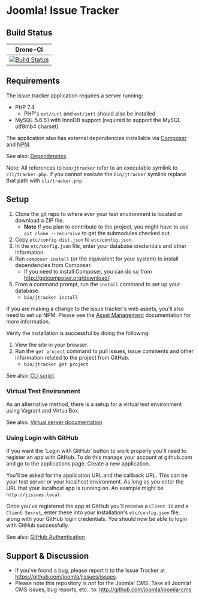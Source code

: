 Joomla! Issue Tracker
=====================

Build Status
---------------------
| Drone-CI      |   
| ------------- | 
| [![Build Status](http://ci.joomla.org/api/badges/joomla/jissues/status.svg)](http://ci.joomla.org/joomla/jissues) |

## Requirements

The issue tracker application requires a server running:

* PHP 7.4
    * PHP's `ext/curl` and `ext/intl` should also be installed
* MySQL 5.6.51 with InnoDB support (required to support the MySQL utf8mb4 charset) 

The application also has external dependencies installable via [Composer](https://getcomposer.org/) and [NPM](https://www.npmjs.com/).

See also: [Dependencies](Documentation/Development/Dependencies.md).

Note: All references to `bin/jtracker` refer to an executable symlink to `cli/tracker.php`. If you cannot execute the `bin/jtracker` symlink replace that path with `cli/tracker.php`

## Setup

1. Clone the git repo to where ever your test environment is located or download a ZIP file.
    * **Note** If you plan to contribute to the project, you might have to use `git clone --recursive` to get the submodules checked out.
1. Copy `etc/config.dist.json` to `etc/config.json`.
1. In the `etc/config.json` file, enter your database credentials and other information.
1. Run `composer install` (or the equivalent for your system) to install dependencies from Composer.
    * If you need to install Composer, you can do so from http://getcomposer.org/download/.
1. From a command prompt, run the `install` command to set up your database.
    * `bin/jtracker install`

If you are making a change to the issue tracker's web assets, you'll also need to set up NPM. Please see the [Asset Management](Documentation/Development/Asset-Management.md) documentation for more information.

Verify the installation is successful by doing the following:

1. View the site in your browser.
1. Run the `get project` command to pull issues, issue comments and other information related to the project from GitHub.
    * `bin/jtracker get project`

See also: [CLI script](Documentation/Development/CLI-application.md).

### Virtual Test Environment

As an alternative method, there is a setup for a virtual test environment using Vagrant and VirtualBox.

See also: [Virtual server documentation](Documentation/Development/Virtual-Test-Server.md)

### Using Login with GitHub

If you want the 'Login with GitHub' button to work properly you'll need to register an app with GitHub. To do this manage your account at github.com and go to the applications page. Create a new application.

You'll be asked for the application URL and the callback URL. This can be your test server or your localhost environment. As long as you enter the URL that your localhost app is running on. An example might be `http://jissues.local`.

Once you've registered the app at GitHub you'll receive a `Client ID` and a `Client Secret`, enter these into your installation's `etc/config.json` file, along with your GitHub login credentials. You should now be able to login with GitHub successfully.

See also: [GitHub Authentication](Documentation/Users/GitHub-Authentication.md)

## Support & Discussion

* If you've found a bug, please report it to the Issue Tracker at https://github.com/joomla/jissues/issues.
* Please note this repository is _not_ for the Joomla! CMS. Take all Joomla! CMS issues, bug reports, etc.. to: http://github.com/joomla/joomla-cms
